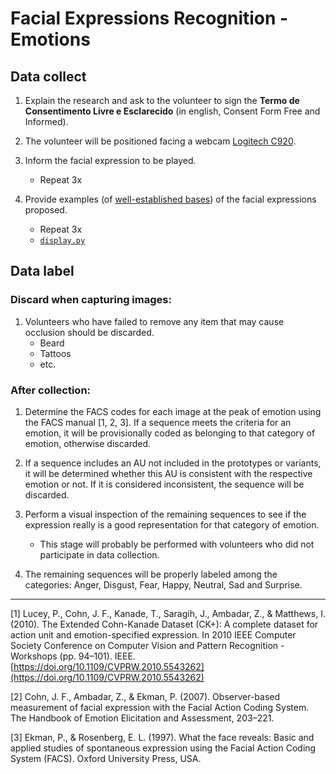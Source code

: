 # Facial Expressions Recognition - Emotions

## Data collect

1. Explain the research and ask to the volunteer to sign the **Termo de Consentimento Livre e Esclarecido** (in english, Consent Form Free and Informed).

2. The volunteer will be positioned facing a webcam [Logitech C920](https://www.logitech.com/pt-br/product/hd-pro-webcam-c920).

3. Inform the facial expression to be played.
    * Repeat 3x

4. Provide examples (of [well-established bases](dataset-display/options.json)) of the facial expressions proposed.
    * Repeat 3x
    * [```display.py```](dataset-display/display.py)

## Data label

### Discard when capturing images:

1. Volunteers who have failed to remove any item that may cause occlusion should be discarded.
    * Beard
    * Tattoos
    * etc.

### After collection:

1. Determine the FACS codes for each image at the peak of emotion using the FACS manual [1, 2, 3]. If a sequence meets the criteria for an emotion, it will be provisionally coded as belonging to that category of emotion, otherwise discarded.

2. If a sequence includes an AU not included in the prototypes or variants, it will be determined whether this AU is consistent with the respective emotion or not. If it is considered inconsistent, the sequence will be discarded.

3. Perform a visual inspection of the remaining sequences to see if the expression really is a good representation for that category of emotion.
    * This stage will probably be performed with volunteers who did not participate in data collection.
    
4. The remaining sequences will be properly labeled among the categories: Anger, Disgust, Fear, Happy, Neutral, Sad and Surprise.

---
[1] Lucey, P., Cohn, J. F., Kanade, T., Saragih, J., Ambadar, Z., & Matthews, I. (2010). The Extended Cohn-Kanade Dataset (CK+): A complete dataset for action unit and emotion-specified expression. In 2010 IEEE Computer Society Conference on Computer Vision and Pattern Recognition - Workshops (pp. 94–101). IEEE. [https://doi.org/10.1109/CVPRW.2010.5543262](https://doi.org/10.1109/CVPRW.2010.5543262)

[2] Cohn, J. F., Ambadar, Z., & Ekman, P. (2007). Observer-based measurement of facial expression with the Facial Action Coding System. The Handbook of Emotion Elicitation and Assessment, 203–221.

[3] Ekman, P., & Rosenberg, E. L. (1997). What the face reveals: Basic and applied studies of spontaneous expression using the Facial Action Coding System (FACS). Oxford University Press, USA.
